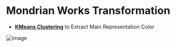 # Mondrian Works Transformation

- [**KMeans Clustering**](https://en.wikipedia.org/wiki/K-means_clustering) to Extract Main Representation Color

![image](https://user-images.githubusercontent.com/67869508/164218704-f4303a43-098b-4997-a492-ab0b1a6d82fb.png)

